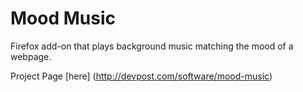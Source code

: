 Mood Music
==========

Firefox add-on that plays background music matching the mood of a webpage.

Project Page [here] (http://devpost.com/software/mood-music)
